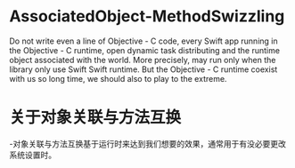 # AssociatedObject-MethodSwizzling
Do not write even a line of Objective - C code, every Swift app running in the Objective - C runtime, open dynamic task distributing and the runtime object associated with the world. More precisely, may run only when the library only use Swift Swift runtime. But the Objective - C runtime coexist with us so long time, we should also to play to the extreme.

# 关于对象关联与方法互换
-对象关联与方法互换基于运行时来达到我们想要的效果，通常用于有没必要更改系统设置时。
